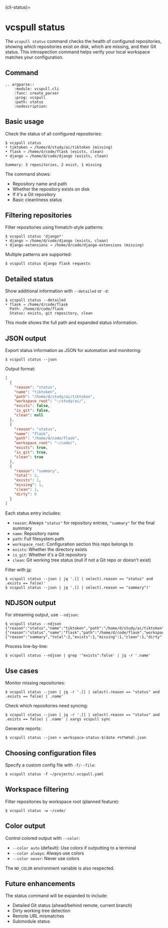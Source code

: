 (cli-status)=

# vcspull status

The `vcspull status` command checks the health of configured repositories,
showing which repositories exist on disk, which are missing, and their Git status.
This introspection command helps verify your local workspace matches your configuration.

## Command

```{eval-rst}
.. argparse::
    :module: vcspull.cli
    :func: create_parser
    :prog: vcspull
    :path: status
    :nodescription:
```

## Basic usage

Check the status of all configured repositories:

```console
$ vcspull status
• tiktoken → /home/d/study/ai/tiktoken (missing)
• flask → /home/d/code/flask (exists, clean)
• django → /home/d/code/django (exists, clean)

Summary: 3 repositories, 2 exist, 1 missing
```

The command shows:
- Repository name and path
- Whether the repository exists on disk
- If it's a Git repository
- Basic cleanliness status

## Filtering repositories

Filter repositories using fnmatch-style patterns:

```console
$ vcspull status 'django*'
• django → /home/d/code/django (exists, clean)
• django-extensions → /home/d/code/django-extensions (missing)
```

Multiple patterns are supported:

```console
$ vcspull status django flask requests
```

## Detailed status

Show additional information with `--detailed` or `-d`:

```console
$ vcspull status --detailed
• flask → /home/d/code/flask
  Path: /home/d/code/flask
  Status: exists, git repository, clean
```

This mode shows the full path and expanded status information.

## JSON output

Export status information as JSON for automation and monitoring:

```console
$ vcspull status --json
```

Output format:

```json
[
  {
    "reason": "status",
    "name": "tiktoken",
    "path": "/home/d/study/ai/tiktoken",
    "workspace_root": "~/study/ai/",
    "exists": false,
    "is_git": false,
    "clean": null
  },
  {
    "reason": "status",
    "name": "flask",
    "path": "/home/d/code/flask",
    "workspace_root": "~/code/",
    "exists": true,
    "is_git": true,
    "clean": true
  },
  {
    "reason": "summary",
    "total": 2,
    "exists": 1,
    "missing": 1,
    "clean": 1,
    "dirty": 0
  }
]
```

Each status entry includes:
- `reason`: Always `"status"` for repository entries, `"summary"` for the final summary
- `name`: Repository name
- `path`: Full filesystem path
- `workspace_root`: Configuration section this repo belongs to
- `exists`: Whether the directory exists
- `is_git`: Whether it's a Git repository
- `clean`: Git working tree status (null if not a Git repo or doesn't exist)

Filter with [jq]:

```console
$ vcspull status --json | jq '.[] | select(.reason == "status" and .exists == false)'
$ vcspull status --json | jq '.[] | select(.reason == "summary")'
```

## NDJSON output

For streaming output, use `--ndjson`:

```console
$ vcspull status --ndjson
{"reason":"status","name":"tiktoken","path":"/home/d/study/ai/tiktoken","workspace_root":"~/study/ai/","exists":false,"is_git":false,"clean":null}
{"reason":"status","name":"flask","path":"/home/d/code/flask","workspace_root":"~/code/","exists":true,"is_git":true,"clean":true}
{"reason":"summary","total":2,"exists":1,"missing":1,"clean":1,"dirty":0}
```

Process line-by-line:

```console
$ vcspull status --ndjson | grep '"exists":false' | jq -r '.name'
```

## Use cases

Monitor missing repositories:

```console
$ vcspull status --json | jq -r '.[] | select(.reason == "status" and .exists == false) | .name'
```

Check which repositories need syncing:

```console
$ vcspull status --json | jq -r '.[] | select(.reason == "status" and .exists == false) | .name' | xargs vcspull sync
```

Generate reports:

```console
$ vcspull status --json > workspace-status-$(date +%Y%m%d).json
```

## Choosing configuration files

Specify a custom config file with `-f/--file`:

```console
$ vcspull status -f ~/projects/.vcspull.yaml
```

## Workspace filtering

Filter repositories by workspace root (planned feature):

```console
$ vcspull status -w ~/code/
```

## Color output

Control colored output with `--color`:

- `--color auto` (default): Use colors if outputting to a terminal
- `--color always`: Always use colors
- `--color never`: Never use colors

The `NO_COLOR` environment variable is also respected.

## Future enhancements

The status command will be expanded to include:
- Detailed Git status (ahead/behind remote, current branch)
- Dirty working tree detection
- Remote URL mismatches
- Submodule status

[jq]: https://stedolan.github.io/jq/

